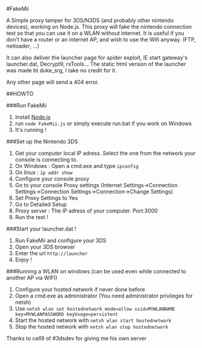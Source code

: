#FakeMii

A Simple proxy tamper for 3DS/N3DS (and probably other nintendo devices), working on Node.js. 
This proxy will fake the nintendo connection test so that you can use it on a WLAN without internet.
It is useful if you don't have a router or an internet AP, and wish to use the Wifi anyway. (FTP, netloader, ...)

It can also deliver the launcher page for spider exploit, IE start gateway's launcher.dat, Decrypt9, rxTools... The static html version of the launcher was made bt duke_srg, I take no credit for it.

Any other page will send a 404 error.


##HOWTO


###Run FakeMii
1. Install [Node.js](http://nodejs.org/)
2. run `node FakeMii.js` or simply execute run.bat if you work on Windows
3. It's running !

###Set up the Nintendo 3DS
1. Get your computer local IP adress. Select the one from the network your console is connecting to.
  1. On Windows : Open a cmd.exe and type `ipconfig`
  2. On linux : `ip addr show`
2. Configure your console proxy
  1. Go to your console Proxy settings (Internet Settings->Connection Settings->Connection Settings->Connection->Change Settings)
  2. Set Proxy Settings to Yes
  3. Go to Detailed Setup
  4. Proxy server : The IP adress of your computer. Port:3000
3. Run the test !


###Start your launcher.dat !
1. Run FakeMii and configure your 3DS
2. Open your 3DS browser
3. Enter the url `http://launcher`
4. Enjoy !

###Running a WLAN on windows (can be used even while connected to another AP via WIFI)
1. Configure your hosted network if never done before
  1. Open a cmd.exe as administrator (You need administrator privileges for netsh)
  2. Use `netsh wlan set hostednetwork mode=allow ssid=MYWLANNAME key=MYWLANPASSWORD keyUsage=persistent`
2. Start the hosted network with `netsh wlan start hostednetwork`
3. Stop the hosted network with `netsh wlan stop hostednetwork`


Thanks to cell9 of #3dsdev for giving me his own server
